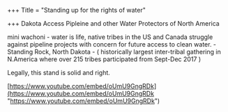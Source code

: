 +++
Title = "Standing up for the rights of water"

+++
Dakota Access Pipleine and other Water Protectors of North America

mini wachoni - water is life, native tribes in the US and Canada struggle against pipeline projects with concern for future access to clean water. - Standing Rock, North Dakota - ( historically largest inter-tribal gathering in N.America where over 215 tribes participated from Sept-Dec 2017 )

Legally, this stand is solid and right.

[https://www.youtube.com/embed/oUmU9GngRDk](https://www.youtube.com/embed/oUmU9GngRDk "https://www.youtube.com/embed/oUmU9GngRDk")